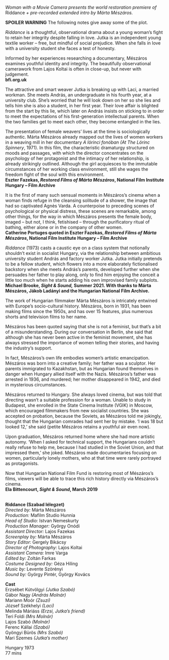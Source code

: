 

_Woman with a Movie Camera presents the world restoration premiere of_ Riddance _+ pre-recorded extended intro by Márta Mészáros._

**SPOILER WARNING** The following notes give away some of the plot.

_Riddance_ is a thoughtful, observational drama about a young woman’s fight to retain her integrity despite falling in love. Jutka is an independent young textile worker – free, but mindful of social prejudice. When she falls in love with a university student she faces a test of honesty.

Informed by her experiences researching a documentary, Mészáros examines youthful identity and integrity. The beautifully observational camerawork from Lajos Koltai is often in close-up, but never with judgement.  
**bfi.org.uk**

The attractive and smart weaver Jutka is breaking up with Laci, a married workman. She meets András, an undergraduate in his fourth year, at a university club. She’s worried that he will look down on her so she lies and tells him she is also a student, in her first year. Their love affair is blighted from the start by this lie, which later on András insists on sticking to in order to meet the expectations of his first-generation intellectual parents. When the two families get to meet each other, they become entangled in the lies.

The presentation of female weavers’ lives at the time is sociologically authentic. Márta Mészáros already mapped out the lives of women workers in a weaving mill in her documentary _A lörinci fonóban (At The Lörinc Spinnery_, 1971). In this film, the characteristic dramaturgy structured on moods and passages, with which the director concentrates on the psychology of her protagonist and the intimacy of her relationship, is already strikingly outlined. Although the girl acquiesces to the immutable circumstances of her working class environment, still she wages the freedom fight of the soul with this environment.  
**Eszter Fazekas, _Restored Films of Márta Mészáros_, National Film Institute Hungary – Film Archive**

It is the first of many such sensual moments in Mészáros’s cinema when a woman finds refuge in the cleansing solitude of a shower, the image that had so captivated Agnès Varda. A counterpoise to preceding scenes of psychological or physical distress, these scenes are remarkable, among other things, for the way in which Mészáros presents the female body, imaged – but not, I think, fetishised – through the purificatory ritual of bathing, either alone or in the company of other women.  
**Catherine Portuges quoted in Eszter Fazekas, _Restored Films of Márta Mészáros_,  National Film Institute Hungary – Film Archive**

_Riddance_ (1973) casts a caustic eye on a class system that notionally shouldn’t exist in socialist Hungary, via the relationship between ambitious university student András and factory worker Jutka. Jutka initially pretends to be a fellow student, which flowers into a more elaborately fictionalised backstory when she meets András’s parents, developed further when she persuades her father to play along, only to find him enjoying the conceit a little too much when he starts adding his own improvised family subplots.  
**Michael Brooke, _Sight & Sound,_ Summer 2021. With thanks to Márta Mészáros, Jákob Ladányi and the Hungarian National Film Archive.**

The work of Hungarian filmmaker Márta Mészáros is intricately entwined with Europe’s socio-cultural history. Mészáros, born in 1931, has been making films since the 1950s, and has over 15 features, plus numerous shorts and television films to her name.

Mészáros has been quoted saying that she is not a feminist, but that’s a bit of a misunderstanding. During our conversation in Berlin, she said that although she has never been active in the feminist movement, she has always stressed the importance of women telling their stories, and having the industry’s support.

In fact, Mészáros’s own life embodies women’s artistic emancipation. Mészáros was born into a creative family; her father was a sculptor.  Her parents immigrated to Kazakhstan, but as Hungarian found themselves in danger when Hungary allied itself with the Nazis. Mészáros’s father was arrested in 1936, and murdered; her mother disappeared in 1942, and died in mysterious circumstances.

Mészáros returned to Hungary. She always loved cinema, but was told that directing wasn’t a suitable profession for a woman. Unable to study in Budapest, she enrolled in the State Cinema Institute (VGIK) in Moscow, which encouraged filmmakers from new socialist countries. She was accepted on probation, because the Soviets, as Mészáros told me jokingly, thought that the Hungarian comrades had sent her by mistake. ‘I was 18 but looked 12,’ she said (petite Mészáros retains a youthful air even now).

Upon graduation, Mészáros returned home where she had more artistic autonomy. ‘When I asked for technical support, the Hungarians couldn’t really refuse to help me, because I had studied in the Soviet Union, and that impressed them,’ she joked. Mészáros made documentaries focusing on women, particularly lonely mothers, who at that time were rarely portrayed as protagonists.

Now that Hungarian National Film Fund is restoring most of Mészáros’s films, viewers will be able to trace this rich history directly via Mészáros’s cinema.  
**Ela Bittencourt, _Sight & Sound_, March 2019**
<br><br>


**Riddance (Szabad lélegzet)**<br>
_Directed by:_ Márta Mészáros<br>
_Production:_ Mafilm Studio Hunnia<br>
_Head of Studio:_ Istvan Nemeskurty<br>
_Production Manager:_ György Onódi<br>
_Assistant Director:_ Lajos Fazekas<br>
_Screenplay by:_ Márta Mészáros<br>
_Story Editor:_ Gergely Bikácsy<br>
_Director of Photography:_ Lajos Koltai<br>
_Assistant Camera:_ Imre Varga<br>
_Edited by:_ Zoltán Farkas<br>
_Costume Designed by:_ Géza Hiling<br>
_Music by:_ Levente Szörényi<br>
_Sound by:_ György Pintér, György Kovács<br>

**Cast**<br>
Erzsébet Kútvölgyi _(Jutka Szabó)_<br>
Gábor Nagy _(András Molnár)_<br>
Mariann Moór _(Zsuzi)_<br>
József Székhelyi _(Laci)_<br>
Melinda Máriáss _(Erzsi, Jutka’s friend)_<br>
Teri Foldi _(Mrs Molnár)_<br>
Lajos Szabó _(Molnár)_<br>
Ferenc Kállai _(Szabó)_<br>
Gyöngyi Bürös _(Mrs Szabó)_<br>
Mari Szemes _(Jutka’s mother)_<br>

Hungary 1973<br>
77 mins
<!--stackedit_data:
eyJoaXN0b3J5IjpbLTEyNDQxNTU1NjZdfQ==
-->